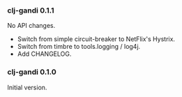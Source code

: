 ### clj-gandi 0.1.1
No API changes.

- Switch from simple circuit-breaker to NetFlix's Hystrix.
- Switch from timbre to tools.logging / log4j.
- Add CHANGELOG.

### clj-gandi 0.1.0
Initial version.